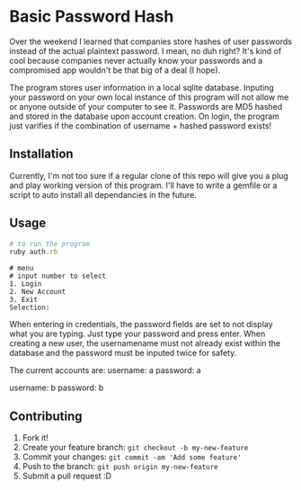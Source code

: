 # Basic Password Hash

Over the weekend I learned that companies store hashes of user passwords instead of the actual plaintext password. I mean, no duh right? It's kind of cool because companies never actually know your passwords and a compromised app wouldn't be that big of a deal (I hope).

The program stores user information in a local sqlite database. Inputing your password on your own local instance of this program will not allow me or anyone outside of your computer to see it. Passwords are MD5 hashed and stored in the database upon account creation. On login, the program just varifies if the combination of username + hashed password exists!

## Installation

Currently, I'm not too sure if a regular clone of this repo will give you a plug and play working version of this program. I'll have to write a gemfile or a script to auto install all dependancies in the future.

## Usage

```ruby
# to run the program
ruby auth.rb
```
```linux
# menu
# input number to select
1. Login
2. New Account
3. Exit
Selection:
```

When entering in credentials, the password fields are set to not display what you are typing. Just type your password and press enter. When creating a new user, the usernamename must not already exist within the database and the password must be inputed twice for safety.

The current accounts are:
username: a
password: a

username: b
password: b
## Contributing

1. Fork it!
2. Create your feature branch: `git checkout -b my-new-feature`
3. Commit your changes: `git commit -am 'Add some feature'`
4. Push to the branch: `git push origin my-new-feature`
5. Submit a pull request :D
